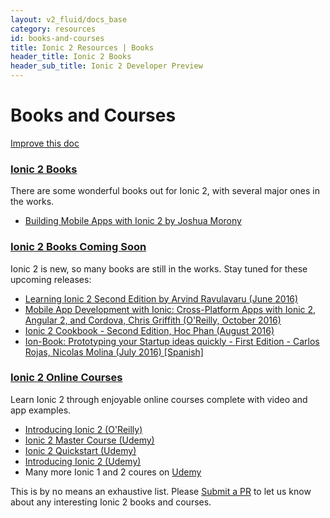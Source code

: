 ```yaml
---
layout: v2_fluid/docs_base
category: resources
id: books-and-courses
title: Ionic 2 Resources | Books
header_title: Ionic 2 Books
header_sub_title: Ionic 2 Developer Preview
---
```


# Books and Courses

<a class="improve-docs" href='https://github.com/driftyco/ionic-site/edit/master/docs/v2/resources/books-and-courses/index.md'>
  Improve this doc
</a>

<section id="books">
  <h3>
    <a href="#books">Ionic 2 Books</a>
  </h3>
  <p>There are some wonderful books out for Ionic 2, with several major ones in the works.</p>

  <ul>
    <li><a href="https://www.joshmorony.com/building-mobile-apps-with-ionic-2/">Building Mobile Apps with Ionic 2 by Joshua Morony</a></li>
  </ul>
</section>

<section id="books-soon">
  <h3><a href="#books-soon">Ionic 2 Books Coming Soon</a></h3>

  <p>
    Ionic 2 is new, so many books are still in the works. Stay tuned for these upcoming releases:
  </p>

  <ul>
    <li><a href="https://www.packtpub.com/web-development/learning-ionic-2-second-edition">Learning Ionic 2 Second Edition by Arvind Ravulavaru (June 2016)</a></li>
    <li><a href="http://www.amazon.com/Mobile-App-Development-Ionic-Cross-Platform/dp/1491937785/ref=sr_1_2?ie=UTF8&qid=1464183332&sr=8-2&keywords=ionic+2">Mobile App Development with Ionic: Cross-Platform Apps with Ionic 2, Angular 2, and Cordova, Chris Griffith (O'Reilly, October 2016)</a></li>
    <li><a href="https://www.amazon.com/Ionic-Cookbook-Second-Hoc-Phan-ebook/dp/B01C4D9VWS?ie=UTF8&keywords=ionic%202&qid=1464183332&ref_=sr_1_3&sr=8-3">Ionic 2 Cookbook - Second Edition, Hoc Phan (August 2016)</a></li>
    <li>
    <a href="http://j.mp/ionbook">Ion-Book: Prototyping your Startup ideas quickly - First Edition - Carlos Rojas, Nicolas Molina (July 2016) [Spanish]
    </li>
  </ul>
</section>

<section id="courses">
  <h3>
    <a href="#courses">Ionic 2 Online Courses</a>
  </h3>
  <p>Learn Ionic 2 through enjoyable online courses complete with video and app examples.</p>

  <ul>
    <li><a href="http://shop.oreilly.com/product/0636920050353.do">Introducing Ionic 2 (O'Reilly)</a></li>
    <li><a href="https://www.udemy.com/ionic-2-tutorial/">Ionic 2 Master Course (Udemy)</a></li>
    <li><a href="https://www.udemy.com/ionic-2-quickstart/">Ionic 2 Quickstart (Udemy)</a></li>
    <li><a href="https://www.udemy.com/introducing-ionic-2/">Introducing Ionic 2 (Udemy)</a></li>
    <li>Many more Ionic 1 and 2 coures on <a href="https://www.udemy.com/courses/search/?q=ionic+2&src=ukw&lang=en">Udemy</a></li>
  </ul>
</section>

<p>
This is by no means an exhaustive list.  Please <a href='https://github.com/driftyco/ionic-site/edit/master/docs/v2/resources/books-and-courses/index.md'>Submit a PR</a> to let us know about any interesting Ionic 2 books and courses.
</p>
